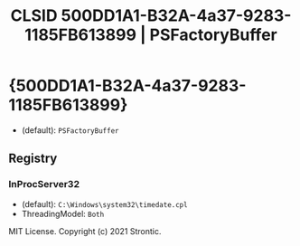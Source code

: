 ﻿---
title: "CLSID 500DD1A1-B32A-4a37-9283-1185FB613899 | PSFactoryBuffer"
excerpt: What is COM-Object CLSID 500DD1A1-B32A-4a37-9283-1185FB613899?
---

# {500DD1A1-B32A-4a37-9283-1185FB613899}

* (default): `PSFactoryBuffer`

## Registry


### InProcServer32

* (default): `C:\Windows\system32\timedate.cpl`
* ThreadingModel: `Both`

MIT License. Copyright (c) 2021 Strontic.



